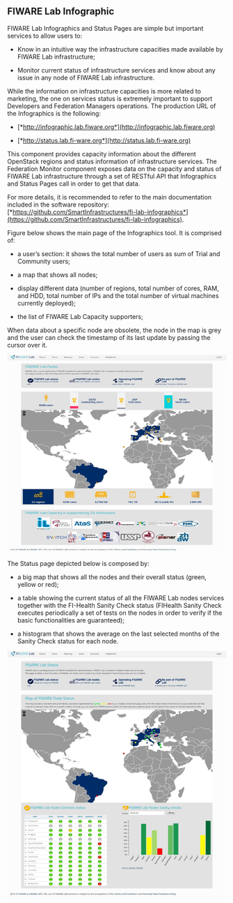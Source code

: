 ## FIWARE Lab Infographic

FIWARE Lab Infographics and Status Pages are simple but important
services to allow users to:

-   Know in an intuitive way the infrastructure capacities made
    available by FIWARE Lab infrastructure;

-   Monitor current status of infrastructure services and know about any
    issue in any node of FIWARE Lab infrastructure.

While the information on infrastructure capacities is more related to
marketing, the one on services status is extremely important to support
Developers and Federation Managers operations. The production URL of the
Infographics is the following:

-   [*http://infographic.lab.fiware.org*](http://infographic.lab.fiware.org)

-   [*http://status.lab.fi-ware.org*](http://status.lab.fi-ware.org)

This component provides capacity information about the different
OpenStack regions and status information of infrastructure services. The
Federation Monitor component exposes data on the capacity and status of
FIWARE Lab infrastructure through a set of RESTful API that Infographics
and Status Pages call in order to get that data.

For more details, it is recommended to refer to the main documentation
included in the software repository:
[*https://github.com/SmartInfrastructures/fi-lab-infographics*](https://github.com/SmartInfrastructures/fi-lab-infographics).

Figure below shows the main page of the Infographics tool. It is comprised
of:

-   a user’s section: it shows the total number of users as sum of Trial and
    Community users;

-   a map that shows all nodes;

-   display different data (number of regions, total number of cores, RAM, and
    HDD, total number of IPs and the total number of virtual machines currently
    deployed);

-   the list of FIWARE Lab Capacity supporters;

When data about a specific node are obsolete, the node in the map is
grey and the user can check the timestamp of its last update by passing
the cursor over it.

![FIWARE Infographics main page](image7.png)

The Status page depicted below is composed by:

-   a big map that shows all the nodes and their overall status (green,
    yellow or red);

-   a table showing the current status of all the FIWARE Lab nodes
    services together with the FI-Health Sanity Check status (FIHealth
    Sanity Check executes periodically a set of tests on the nodes in
    order to verify if the basic functionalities are guaranteed);

-   a histogram that shows the average on the last selected months of
    the Sanity Check status for each node.

![FIWARE Status main page](image8.png)
